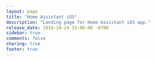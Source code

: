 ```yaml
---
layout: page
title: "Home Assistant iOS"
description: "Landing page for Home Assistant iOS app."
release_date: 2016-10-24 15:00:00 -0700
sidebar: true
comments: false
sharing: true
footer: true
---
```


<link rel='redirect_uri' href='homeassistant://auth-callback'>
<script>document.location.href = '/docs/ecosystem/ios';</script>
